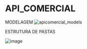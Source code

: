 # API_COMERCIAL

MODELAGEM
![apicomercial_models](https://user-images.githubusercontent.com/42722896/202425356-e6851ee0-1682-4082-b15c-0680b1cda82b.png)

ESTRUTURA DE PASTAS

![image](https://user-images.githubusercontent.com/42722896/202428478-50e7fe20-375d-48a2-8053-a5bf4aa84831.png)

